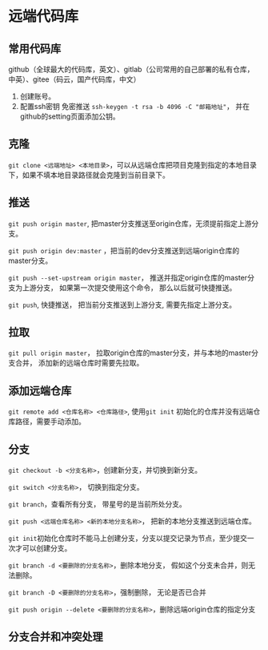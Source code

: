 # 远端代码库

## 常用代码库

github（全球最大的代码库，英文）、gitlab（公司常用的自己部署的私有仓库，中英）、gitee（码云，国产代码库，中文）


1. 创建账号。
2. 配置ssh密钥 免密推送 `ssh-keygen -t rsa -b 4096 -C "邮箱地址"`， 并在github的setting页面添加公钥。

## 克隆

`git clone <远端地址> <本地目录>`，可以从远端仓库把项目克隆到指定的本地目录下，如果不填本地目录路径就会克隆到当前目录下。

## 推送

`git push origin master`, 把master分支推送至origin仓库，无须提前指定上游分支。

`git push origin dev:master` ，把当前的dev分支推送到远端origin仓库的master分支。

`git push --set-upstream origin master`， 推送并指定origin仓库的master分支为上游分支， 如果第一次提交使用这个命令， 那么以后就可快捷推送。

`git push`, 快捷推送， 把当前分支推送到上游分支, 需要先指定上游分支。

## 拉取

`git pull origin master`， 拉取origin仓库的master分支，并与本地的master分支合并， 添加新的远端仓库时需要先拉取。

## 添加远端仓库

`git remote add <仓库名称> <仓库路径>`, 使用`git init` 初始化的仓库并没有远端仓库路径，需要手动添加。

## 分支

`git checkout -b <分支名称>`，创建新分支，并切换到新分支。

`git switch <分支名称>`， 切换到指定分支。

`git branch`，查看所有分支， 带星号的是当前所处分支。

`git push <远端仓库名称> <新的本地分支名称>`， 把新的本地分支推送到远端仓库。

`git init`初始化仓库时不能马上创建分支，分支以提交记录为节点，至少提交一次才可以创建分支。

`git branch -d <要删除的分支名称>`，删除本地分支， 假如这个分支未合并，则无法删除。

`git branch -D <要删除的分支名称>`，强制删除， 无论是否已合并

`git push origin --delete <要删除的分支名称>`，删除远端origin仓库的指定分支

## 分支合并和冲突处理
